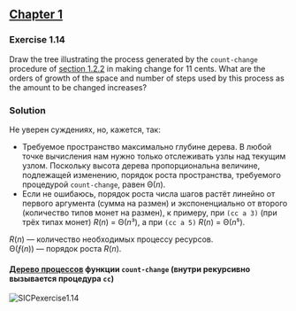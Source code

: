 ## [Chapter 1](../index.md#1-Building-Abstractions-with-Procedures)

### Exercise 1.14

Draw the tree illustrating the process generated by the `count-change` procedure of [section 1.2.2](https://mitpress.mit.edu/sites/default/files/sicp/full-text/book/book-Z-H-11.html#%_sec_1.2.2) in making change for 11 cents. What are the orders of growth of the space and number of steps used by this process as the amount to be changed increases?

### Solution

Не уверен суждениях, но, кажется, так:

  * Требуемое пространство максимально глубине дерева. В любой точке вычисления нам нужно только отслеживать узлы над текущим узлом. Поскольку высота дерева пропорциональна величине, подлежащей изменению, порядок роста пространства, требуемого процедурой `count-change`, равен Θ(_n_).
  * Если не ошибаюсь, порядок роста числа шагов растёт линейно от первого аргумента (сумма на размен) и экспоненциально от второго (количество типов монет на размен), к примеру, при `(cc a 3)` (при трёх типах монет) _R_(_n_) = Θ(<i>n</i>³), а при `(cc a 5)` _R_(_n_) = Θ(<i>n</i>⁵).

_R_(_n_) — количество необходимых процессу ресурсов.\
Θ(_ƒ_(_n_)) — порядок роста _R_(_n_).

#### [Дерево процессов](https://realtimeboard.com/app/embed/o9J_kyCoYSU=) функции `count-change` (внутри рекурсивно вызывается процедура `cc`)

![SICPexercise1.14](https://i.ibb.co/xLtx8Nb/SICPexercise1-14.png)

